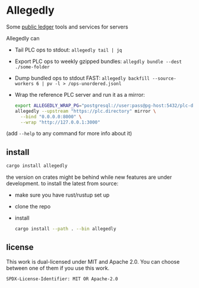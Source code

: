 # Allegedly

Some [public ledger](https://github.com/did-method-plc/did-method-plc) tools and services for servers

Allegedly can

- Tail PLC ops to stdout: `allegedly tail | jq`
- Export PLC ops to weekly gzipped bundles: `allegdly bundle --dest ./some-folder`
- Dump bundled ops to stdout FAST: `allegedly backfill --source-workers 6 | pv -l > /ops-unordered.jsonl`
- Wrap the reference PLC server and run it as a mirror:

    ```bash
    export ALLEGEDLY_WRAP_PG="postgresql://user:pass@pg-host:5432/plc-db"
    allegedly --upstream "https://plc.directory" mirror \
      --bind "0.0.0.0:8000" \
      --wrap "http://127.0.0.1:3000"
   ```

(add `--help` to any command for more info about it)


## install

```bash
cargo install allegedly
```

the version on crates might be behind while new features are under development.
to install the latest from source:

- make sure you have rust/rustup set up
- clone the repo
- install

    ```bash
    cargo install --path . --bin allegedly
    ```


## license

This work is dual-licensed under MIT and Apache 2.0. You can choose between one of them if you use this work.

`SPDX-License-Identifier: MIT OR Apache-2.0`
